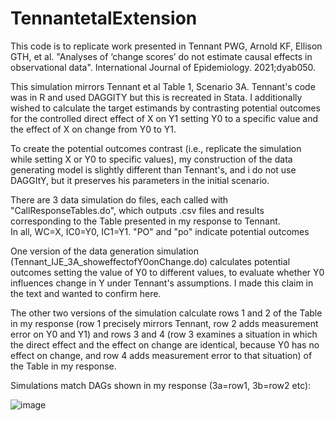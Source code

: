 # TennantetalExtension
This code is to replicate work presented in Tennant PWG, Arnold KF, Ellison GTH, et al.
"Analyses of ‘change scores’ do not estimate causal effects in observational data". International Journal of Epidemiology. 2021;dyab050. 

This simulation mirrors Tennant et al Table 1, Scenario 3A. Tennant's code was in R and used DAGGITY but this is recreated in Stata.
I additionally wished to calculate the target estimands by contrasting potential outcomes       
for the controlled direct effect of X on Y1 setting Y0 to a specific value and the effect of X on change from Y0 to Y1.

To create the potential outcomes contrast (i.e., replicate the simulation while setting X or Y0 to specific values),
my construction of the data generating model is slightly different than Tennant's, and i do not use DAGGItY, but it preserves
his parameters in the initial scenario. 

There are 3 data simulation do files, each called with "CallResponseTables.do", which outputs .csv files and results corresponding
to the Table presented in my response to Tennant.  
In all, WC=X, IC0=Y0, IC1=Y1. "PO" and "po" indicate potential outcomes

One version of the data generation simulation (Tennant_IJE_3A_showeffectofY0onChange.do) calculates potential outcomes setting the value of Y0 to different
values, to evaluate whether Y0 influences change in Y under Tennant's assumptions. I made this claim in the text and wanted to confirm here.

The other two versions of the simulation calculate rows 1 and 2 of the Table in my response (row 1 precisely mirrors Tennant,
row 2 adds measurement error on Y0 and Y1) and rows 3 and 4 (row 3 examines a situation in which the direct effect and the effect on change
are identical, because Y0 has no effect on change, and row 4 adds measurement error to that situation) of the Table in my response.

Simulations match DAGs shown in my response (3a=row1, 3b=row2 etc): 

![image](https://user-images.githubusercontent.com/16063827/144901472-2398f16a-d353-47ca-a4fd-293320c6bc29.png)
